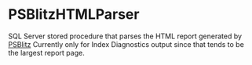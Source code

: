 # PSBlitzHTMLParser
SQL Server stored procedure that parses the HTML report generated by [PSBlitz](https://github.com/VladDBA/PSBlitz)
Currently only for Index Diagnostics output since that tends to be the largest report page.
